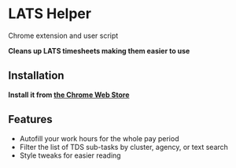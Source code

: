 # LATS Helper

Chrome extension and user script

**Cleans up LATS timesheets making them easier to use**

## Installation

**Install it from [the Chrome Web Store](https://chrome.google.com/webstore/detail/lats-helper/jmkgmheopekejeiondjdokbdckkeikeh?hl=en)**

## Features

- Autofill your work hours for the whole pay period
- Filter the list of TDS sub-tasks by cluster, agency, or text search
- Style tweaks for easier reading
